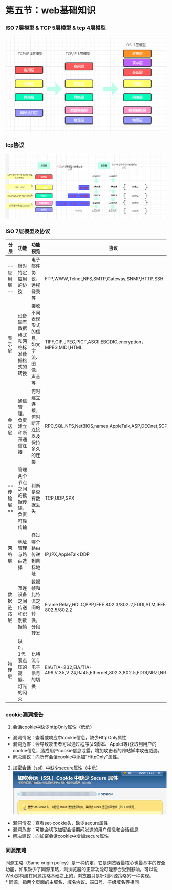 # 第五节：web基础知识

### ISO 7层模型 & TCP 5层模型 & tcp 4层模型
![image](../img/5-tcp-osi.png)

### tcp协议
![image](../img/5-tcp5.png)

### ISO 7层模型及协议

分层 | 功能 | 功能预览 | 协议
--- | --- | --- | ---
==应用层==|针对特定应用的协议|电子邮件协议、远程登录等| FTP,WWW,Telnet,NFS,SMTP,Gateway,SNMP,HTTP,SSH
表示层|设备固有数据格式和网络标准数据格式的转换|接收不同表现形式的信息，如文字流、图像、声音等|TIFF,GIF,JPEG,PICT,ASCII,EBCDIC,encryption，MPEG,MIDI,HTML
会话层|通信管理，负责建立和断开通信连接|何时建立连接，何时断开连接以及保持多久的连接|RPC,SQL,NFS,NetBIOS,names,AppleTalk,ASP,DECnet,SCP
==传输层==|管理两个节点之间的数据传输，负责可靠传输|判断是否有数据丢失|TCP,UDP,SPX
网络层|地址管理与路由选择 | 径过哪个路由传递到目标地址|IP,IPX,AppleTalk DDP
数据链路层|互连设备之间传送和识别数据帧|数据帧和比特流之间的转换，分段转发|Frame Relay,HDLC,PPP,IEEE 802.3/802.2,FDDI,ATM,IEEE 802.5/802.2
物理层|以0，1代表点压的高低、灯光的闪灭|比特流与电子信号的切换|EIA/TIA-232,EIA/TIA-499,V.35,V.24,RJ45,Ethernet,802.3,802.5,FDDI,NRZI,NRZ,B8ZS

### cookie漏洞报告

1. 会话cookie中缺少httpOnly属性（低危）
* 漏洞情况：查看或响应中cookie信息，缺少HttpOnly属性
* 漏洞危害：会导致攻击者可以通过程序(JS脚本、Applet等)获取到用户的cookie信息，造成用户cookie信息泄露，增加攻击者的跨站脚本攻击威胁。
* 解决建议：向所有会话cookie中添加“HttpOnly”属性。
2. 加密会话（ssl）中缺少secure属性（中危）
![image](../img/5-cookie1.png)
* 漏洞情况：查看set-cookie头，缺少secure属性
* 漏洞危害：可能会切取加密会话期间发送的用户信息和会话信息
* 解决建议：向加密会话cookie中增加secure属性

### 同源策略 
同源策略（Same origin policy）是一种约定，它是浏览器最核心也最基本的安全功能，如果缺少了同源策略，则浏览器的正常功能可能都会受到影响。可以说Web是构建在同源策略基础之上的，浏览器只是针对同源策略的一种实现。  
    * 同源，指两个页面的主域名、域名协议、端口号、子级域名等相同